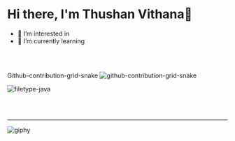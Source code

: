 # Hi there, I'm Thushan Vithana👋 
- 👀 I’m interested in 
- 🌱 I’m currently learning 


<!---
thushanvithana/thushanvithana is a ✨ special ✨ repository because its `README.md` (this file) appears on your GitHub profile.
You can click the Preview link to take a look at your changes.
--->



<br><br>

Github-contribution-grid-snake
![github-contribution-grid-snake](https://user-images.githubusercontent.com/87628351/179353390-45ddac7d-f7e3-4c47-9eba-9137a45090f2.svg)




![filetype-java](https://user-images.githubusercontent.com/87628351/179365559-d58d298d-8ded-4a8f-b662-0409df055826.svg)




<br />
<br />

---

 






![giphy](https://user-images.githubusercontent.com/87628351/179354916-64122f60-2a0a-451d-98da-21753bec2cb6.gif)



















